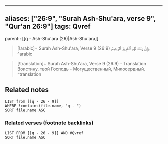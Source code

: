 
---
aliases: ["26:9", "Surah Ash-Shu'ara, verse 9", "Qur'an 26:9"]
tags: Qvref
---

parent:: [[q - Ash-Shu'ara (26)|Ash-Shu'ara]]

> [!arabic]+ Surah Ash-Shu'ara, Verse 9 (26:9)
> <span class="quran-arabic">وَإِنَّ رَبَّكَ لَهُوَ ٱلْعَزِيزُ ٱلرَّحِيمُ</span>
^arabic

> [!translation]+ Surah Ash-Shu'ara, Verse 9 (26:9) - Translation
> Воистину, твой Господь - Могущественный, Милосердный.
^translation



## Related notes
```dataview
LIST from [[q - 26 - 9]]
WHERE !contains(file.name, "q - ")
SORT file.name ASC
```

### Related verses (footnote backlinks)
```dataview
LIST FROM [[q - 26 - 9]] AND #Qvref
SORT file.name ASC
```

